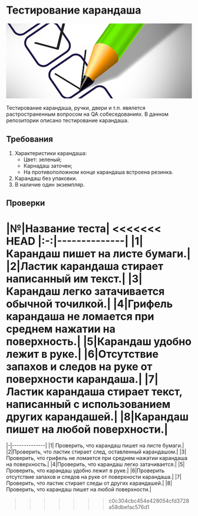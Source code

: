 # Тестирование карандаша

<img src="icon/pensil.jpg">

Тестирование карандаша, ручки, двери и т.п. явялется растространенным вопросом на QA собеседованиях. В данном репозитории описано тестирование карандаша.

## Требования

1. Характеристики карандаша:
    * Цвет: зеленый;
    * Карнадаш заточен;
    * На противоположном конце карандаша встроена резинка.
2. Карандаш без упаковки.
3. В наличие один экземпляр.

## Проверки

|№|Название теста|
<<<<<<< HEAD
|:-:|--------------|
|1|Карандаш пишет на листе бумаги.|
|2|Ластик карандаша стирает написанный им текст.|
|3|Карандаш легко затачивается обычной точилкой.|
|4|Грифель карандаша не ломается при среднем нажатии на поверхность.|
|5|Карандаш удобно лежит в руке.|
|6|Отсутствие запахов и следов на руке от поверхности карандаша.|
|7|Ластик карандаша стирает текст, написанный с использованием других карандашей.|
|8|Карандаш пишет на любой поверхности.|
=======
|-|--------------|
|1| Проверить, что карандаш пишет на листе бумаги.|
|2|Проверить, что ластик стирает след, оставленный карандашом.|
|3|Проверить, что грифель не ломается при среднем нажатии карандаша на поверхность.|
|4|Проверить, что карандаш легко затачивается.|
|5|Проверить, что карандаш удобно лежит в руке.|
|6|Проверить отсутствие запахов и следов на руке от поверхности карандаша.|
|7|Проверить, что ластик стирает следы от других карандашей.|
|8|Проверить, что карандаш пишет на любой поверхности.|
>>>>>>> c0c304cbc454e428054cfd3728a58dbefac576d1

